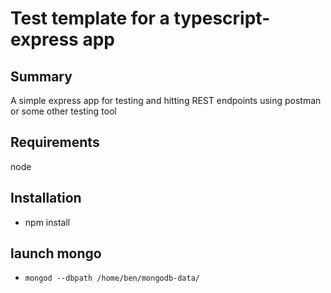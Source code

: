 # Test template for a typescript-express app

## Summary
A simple express app for testing and hitting REST endpoints using postman or some other testing tool

## Requirements
node

## Installation
* npm install

## launch mongo 
* `mongod --dbpath /home/ben/mongodb-data/`